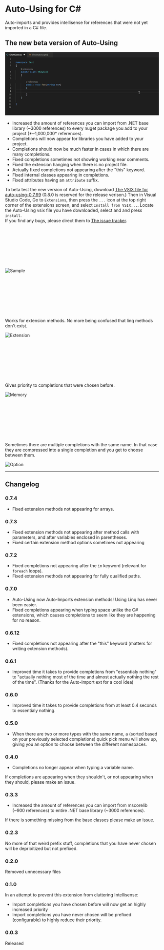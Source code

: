 # Auto-Using for C#
Auto-imports and provides intellisense for references that were not yet imported in a C# file. 

## The new beta version of Auto-Using
![Libraries](libraries.gif)
- Increased the amount of references you can import from .NET base library (~3000 references) to every nuget package you add to your project (*~1,000,000* references).
- Completions will now appear for libraries you have added to your project. 
- Completions should now be much faster in cases in which there are many completions.
- Fixed completions sometimes not showing working near comments.
- Fixed the extension hanging when there is no project file.
- Actually fixed completions not appearing after the "this" keyword.
- Fixed internal classes appearing in completions.
- Fixed attributes having an `attribute` suffix.

To beta test the new version of Auto-Using, download [The VSIX file for auto-using-0.7.99](https://github.com/natanfudge/Auto-Using/blob/master/auto-using-0.7.99.vsix) (0.8.0 is reserved for the release verison.)
Then in Visual Studio Code, Go to `Extensions`, then press the `...` icon at the top right corner of the extensions screen, and select  `Install from VSIX...`.
Locate the Auto-Using vsix file you have downloaded, select and and press `install`.  
If you find any bugs, please direct them to [The issue tracker](https://github.com/natanfudge/Auto-Using/issues).

<br><br><br><br><br><br><br>

![Sample](newdemo.gif)
  

  <br><br><br><br><br><br><br>


Works for extension methods. No more being confused that linq methods don't exist.

![Extension](extensions.gif)


  <br><br><br><br><br><br><br>

  
  
Gives priority to completions that were chosen before.

![Memory](memory.gif)


  <br><br><br><br><br><br><br>


Sometimes there are multiple completions with the same name. In that case they are compressed into a single completion and you get to choose between them.

![Option](option.gif)


----



## Changelog

### 0.7.4 
- Fixed extension methods not appearing for arrays.

### 0.7.3 
- Fixed extension methods not appearing after method calls with parameters, and after variables enclosed in parentheses. 
- Fixed certain extension method options sometimes not appearing 


### 0.7.2
- Fixed completions not appearing after the `in` keyword (relevant for `foreach` loops).
- Fixed extension methods not appearing for fully qualified paths. 

### 0.7.0
- Auto-Using now Auto-Imports extension methods! Using Linq has never been easier.
- Fixed completions appearing when typing space unlike the C# extensions, which causes completions to seem like they are happening for no reason.

### 0.6.12
- Fixed completions not appearing after the "this" keyword (matters for writing extension methods).

### 0.6.1
- Improved time it takes to provide completions from "essentialy nothing" to "actually nothing most of the time and almost actually nothing the rest of the time". (Thanks for the Auto-Import ext for a cool idea)

### 0.6.0
- Improved time it takes to provide completions from at least 0.4 seconds to essentialy nothing.

### 0.5.0 
- When there are two or more types with the same name, a (sorted based on your previously selected completions) quick pick menu will show up, giving you an option to choose between the different namespaces. 

### 0.4.0 
- Completions no longer appear when typing a variable name.

If completions are appearing when they shouldn't, or not appearing when they should, please make an issue. 

### 0.3.3
- Increased the amount of references you can import from mscorelib (~900 references) to entire .NET base library (~3000 references).

If there is something missing from the base classes please make an issue.

### 0.2.3 
No more of that weird prefix stuff, completions that you have never chosen will be deprioitized but not prefixed. 

### 0.2.0
Removed unnecessary files

### 0.1.0
In an attempt to prevent this extension from cluttering Intellisense:
- Import completions you have chosen before will now get an highly increased priority
- Import completions you have never chosen will be prefixed (configurable) to highly reduce their priority.

### 0.0.3
Released
